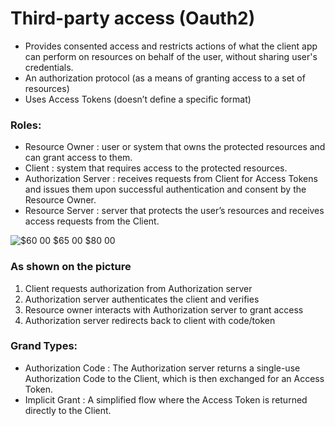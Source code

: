 # Third-party access (Oauth2)

- Provides consented access and restricts actions of what the client app can perform on resources on behalf of the user, without sharing user's credentials.
- An authorization protocol (as a means of granting access to a set of resources)
- Uses Access Tokens (doesn’t define a specific format)

### Roles:
- Resource Owner : user or system that owns the protected resources and can grant access to them.
- Client : system that requires access to the protected resources. 
- Authorization Server : receives requests from Client for Access Tokens and issues them upon successful authentication and consent by the Resource Owner.
- Resource Server : server that protects the user’s resources and receives access requests from the Client.

![$60 00 $65 00 $80 00](https://user-images.githubusercontent.com/71340325/191670853-27ebca76-4d8a-468f-81b1-83a35781b54c.jpg)
### As shown on the picture
1. Client requests authorization from Authorization server
2. Authorization server authenticates the client and verifies
3. Resource owner interacts with Authorization server to grant access
4. Authorization server redirects back to client with code/token


### Grand Types:
- Authorization Code : The Authorization server returns a single-use Authorization Code to the Client, which is then exchanged for an Access Token.
- Implicit Grant : A simplified flow where the Access Token is returned directly to the Client.
